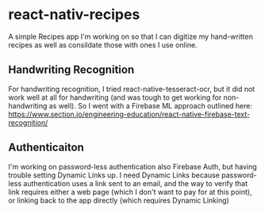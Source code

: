 # react-nativ-recipes

A simple Recipes app I'm working on so that I can digitize my hand-written recipes as well as consildate those with ones I use online.

## Handwriting Recognition
For handwriting recognition, I tried react-native-tesseract-ocr, but it did not work well at all for handwriting (and was tough to get working for non-handwriting as well). So I went with a Firebase ML approach outlined here: https://www.section.io/engineering-education/react-native-firebase-text-recognition/

## Authenticaiton
I'm working on password-less authentication also Firebase Auth, but having trouble setting Dynamic Links up. I need Dynamic Links because password-less authentication uses a link sent to an email, and the way to verify that link requires either a web page (which I don't want to pay for at this point), or linking back to the app directly (which requires Dynamic Linking)